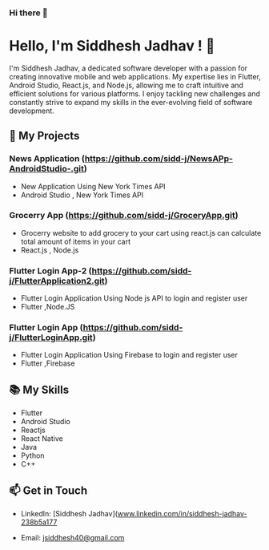 ### Hi there 👋

<!--
**sidd-j/sidd-j** is a ✨ _special_ ✨ repository because its `README.md` (this file) appears on your GitHub profile.

Here are some ideas to get you started:

- 🔭 I’m currently working on ...
- 🌱 I’m currently learning ...
- 👯 I’m looking to collaborate on ...
- 🤔 I’m looking for help with ...
- 💬 Ask me about ...
- 📫 How to reach me: ...
- 😄 Pronouns: ...
- ⚡ Fun fact: ...
-->


# Hello, I'm Siddhesh Jadhav ! 👋


I'm Siddhesh Jadhav, a dedicated software developer with a passion for creating innovative mobile and web applications. My expertise lies in Flutter, Android Studio, React.js, and Node.js, allowing me to craft intuitive and efficient solutions for various platforms. I enjoy tackling new challenges and constantly strive to expand my skills in the ever-evolving field of software development.

## 🚀 My Projects

### News Application (https://github.com/sidd-j/NewsAPp-AndroidStudio-.git)
- New Application Using New York Times API
- Android Studio , New York Times API

### Grocerry App (https://github.com/sidd-j/GroceryApp.git)
- Grocerry website to add grocery to your cart using react.js can calculate total amount of items in your cart
- React.js , Node.js

### Flutter Login App-2 (https://github.com/sidd-j/FlutterApplication2.git)
- Flutter Login Application Using Node js API to login and register user 
- Flutter ,Node.JS
  
### Flutter Login App (https://github.com/sidd-j/FlutterLoginApp.git)
- Flutter Login Application Using Firebase to login and register user 
- Flutter ,Firebase




  
## 📚 My Skills
- Flutter
- Android Studio
- Reactjs
- React Native
- Java
- Python
- C++

## 📫 Get in Touch

- LinkedIn: [Siddhesh Jadhav](www.linkedin.com/in/siddhesh-jadhav-238b5a177


- Email: jsiddhesh40@gmail.com
